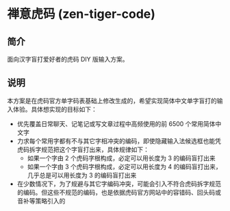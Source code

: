 # 禅意虎码 (zen-tiger-code)
## 简介

面向汉字盲打爱好者的虎码 DIY 版输入方案。

## 说明

本方案是在虎码官方单字码表基础上修改生成的，希望实现简体中文单字盲打的输入体验。具体想实现的目标如下：

* 优先覆盖日常聊天、记笔记或写文章过程中高频使用的前 6500 个常用简体中文字
* 力求每个常用字都有不与其它字相冲突的编码，即使隐藏输入法候选框也能凭虎码拆字规范把这个字盲打出来，具体规律如下：
  * 如果一个字由 2 个虎码字根构成，必定可以用长度为 3 的编码盲打出来
  * 如果一个字由 3 个虎码字根构成，必定可以用长度为 4 的编码盲打出来，几乎总是可以用长度为 3 的编码盲打出来
* 在少数情况下，为了规避与其它字编码冲突，可能会引入不符合虎码拆字规范的编码。但这些不规范的编码，也是依据虎码官方网站中的容错码、回头码或音补等策略引入的
